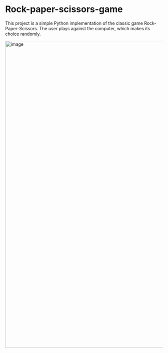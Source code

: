 # Rock-paper-scissors-game
This project is a simple Python implementation of the classic game Rock-Paper-Scissors. The user plays against the computer, which makes its choice randomly.

<img width="795" height="978" alt="image" src="https://github.com/user-attachments/assets/430ae8ef-7a55-43f2-a7d5-8a1cfdb354f8" />


